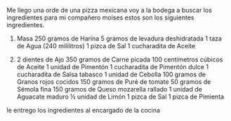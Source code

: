 Me llego una orde de una pizza mexicana voy a la bodega a buscar los ingredientes para mi compañero moises estos son los siguientes ingredientes.

1. Masa
   250 gramos de Harina
   5 gramos de levadura deshidratada
   1 taza de Agua (240 mililitros)
   1 pizca de Sal
   1 cucharadita de Aceite

2. 2 dientes de Ajo
   350 gramos de Carne picada
   100 centímetros cúbicos de Aceite
   1 unidad de Pimentón
   1 cucharadita de Pimentón dulce
   1 cucharadita de Salsa tabasco
   1 unidad de Cebolla
   100 gramos de Granos rojos cocidos
   150 gramos de Puré de tomate
   50 gramos de Sémola fina
   150 gramos de Queso mozarella rallado
   1 unidad de Aguacate maduro
   ½ unidad de Limón
   1 pizca de Sal
   1 pizca de Pimienta

le entrego los ingredientes al encargado de la cocina
